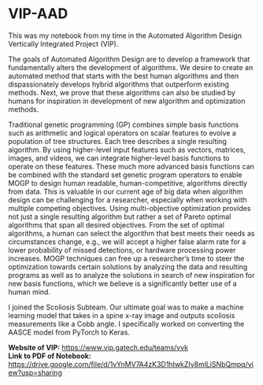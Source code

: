 # VIP-AAD
This was my notebook from my time in the Automated Algorithm Design Vertically Integrated Project (VIP).

The goals of Automated Algorithm Design are to develop a framework that fundamentally alters the development of algorithms. We desire to create an automated method that starts with the best human algorithms and then dispassionately develops hybrid algorithms that outperform existing methods. Next, we prove that these algorithms can also be studied by humans for inspiration in development of new algorithm and optimization methods.

Traditional genetic programming (GP) combines simple basis functions such as arithmetic and logical operators on scalar features to evolve a population of tree structures. Each tree describes a single resulting algorithm. By using higher-level input features such as vectors, matrices, images, and videos, we can integrate higher-level basis functions to operate on these features. These much more advanced basis functions can be combined with the standard set genetic program operators to enable MOGP to design human readable, human-competitive, algorithms directly from data. This is valuable in our current age of big data when algorithm design can be challenging for a researcher, especially when working with multiple competing objectives. Using multi-objective optimization provides not just a single resulting algorithm but rather a set of Pareto optimal algorithms that span all desired objectives. From the set of optimal algorithms, a human can select the algorithm that best meets their needs as circumstances change, e.g., we will accept a higher false alarm rate for a lower probability of missed detections, or hardware processing power increases. MOGP techniques can free up a researcher’s time to steer the optimization towards certain solutions by analyzing the data and resulting programs as well as to analyze the solutions in search of new inspiration for new basis functions, which we believe is a significantly better use of a human mind.

I joined the Scoliosis Subteam. Our ultimate goal was to make a machine learning model that takes in a spine x-ray image and outputs scoliosis measurements like a Cobb angle. I specifically worked on converting the AASCE model from PyTorch to Keras.

**Website of VIP:** https://www.vip.gatech.edu/teams/vvk  
**Link to PDF of Notebook:** https://drive.google.com/file/d/1vYnMV7A4zK3D1hIwkZIy8mlLiSNbQmpq/view?usp=sharing
